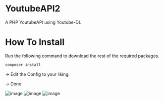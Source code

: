 # YoutubeAPI2
A PHP YoutubeAPI using Youtube-DL

# How To Install
Run the following command to download the rest of the required packages.
```ruby
composer install
```
-> Edit the Config to your liking.

-> Done

![image](https://user-images.githubusercontent.com/13917783/147838619-6e97e582-db73-4460-82b3-5150b5fa4fe0.png)
![image](https://user-images.githubusercontent.com/13917783/147838603-4e83d676-62b4-435b-89e8-eb2ca9c07a06.png)
![image](https://user-images.githubusercontent.com/13917783/147838595-d137243c-feb8-486a-8e64-231327885500.png)
